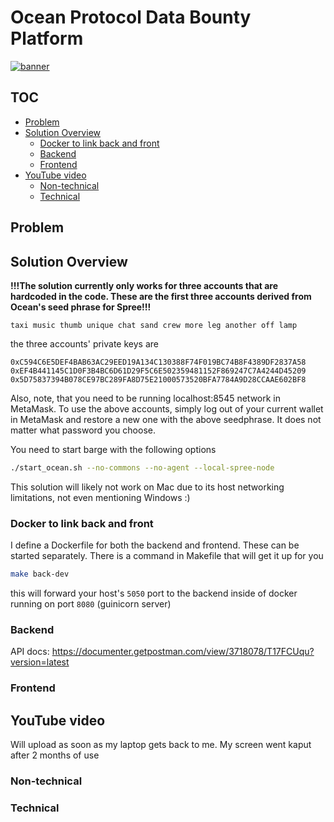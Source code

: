 # Ocean Protocol Data Bounty Platform

[![banner](https://raw.githubusercontent.com/oceanprotocol/art/master/github/repo-banner%402x.png)](https://oceanprotocol.com)

## TOC

- [Problem](#problem)
- [Solution Overview](#solution-overview)
  - [Docker to link back and front](#docker-to-link-back-and-front)
  - [Backend](#backend)
  - [Frontend](#frontend)
- [YouTube video](#youtube-video)
  - [Non-technical](#non-technical)
  - [Technical](#technical)

## Problem

## Solution Overview

**!!!The solution currently only works for three accounts that are hardcoded in the code. These are the first three accounts derived from Ocean's seed phrase for Spree!!!**

```
taxi music thumb unique chat sand crew more leg another off lamp
```

the three accounts' private keys are

```
0xC594C6E5DEF4BAB63AC29EED19A134C130388F74F019BC74B8F4389DF2837A58
0xEF4B441145C1D0F3B4BC6D61D29F5C6E502359481152F869247C7A4244D45209
0x5D75837394B078CE97BC289FA8D75E21000573520BFA7784A9D28CCAAE602BF8
```

Also, note, that you need to be running localhost:8545 network in MetaMask. To use the above accounts, simply log out of your current wallet in MetaMask and restore a new one with the above seedphrase. It does not matter what password you choose.

You need to start barge with the following options

```bash
./start_ocean.sh --no-commons --no-agent --local-spree-node
```

This solution will likely not work on Mac due to its host networking limitations, not even mentioning Windows :)

### Docker to link back and front

I define a Dockerfile for both the backend and frontend. These can be started separately. There is a command in Makefile that will get it up for you

```bash
make back-dev
```

this will forward your host's `5050` port to the backend inside of docker running on port `8080` (guinicorn server)

### Backend

API docs: https://documenter.getpostman.com/view/3718078/T17FCUqu?version=latest

### Frontend

## YouTube video

Will upload as soon as my laptop gets back to me. My screen went kaput after 2 months of use

### Non-technical

### Technical
